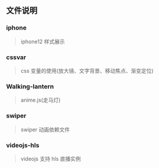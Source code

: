 ## 文件说明

### iphone

> iphone12 样式展示

### cssvar

> css 变量的使用(放大镜、文字背景、移动焦点、渐变定位)

### Walking-lantern

> anime.js(走马灯)

### swiper

> swiper 动画依赖文件

### videojs-hls

> videojs 支持 hls 直播实例

